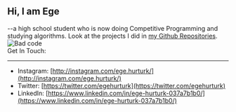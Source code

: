 ## Hi, I am Ege
--a high school student who is now doing Competitive Programming and studying algorithms. Look at the projects I did in [my Github Repositories](https://github.com/egehurturk?tab=repositories). 
![Bad code](https://i.imgur.com/fEF6gXv.gif?noredirect) \
Get In Touch:
 
---
* Instagram: [http://instagram.com/ege.hurturk/](http://instagram.com/ege.hurturk/)
* Twitter: [https://twitter.com/egehurturk](https://twitter.com/egehurturk)
* LinkedIn: [https://www.linkedin.com/in/ege-hurturk-037a7b1b0/](https://www.linkedin.com/in/ege-hurturk-037a7b1b0/)


<!--
**egehurturk/egehurturk** is a ✨ _special_ ✨ repository because its `README.md` (this file) appears on your GitHub profile.

Here are some ideas to get you started:

- 🔭 I’m currently working on ...
- 🌱 I’m currently learning ...
- 👯 I’m looking to collaborate on ...
- 🤔 I’m looking for help with ...
- 💬 Ask me about ...
- 📫 How to reach me: ...
- 😄 Pronouns: ...
- ⚡ Fun fact: ...
-->
